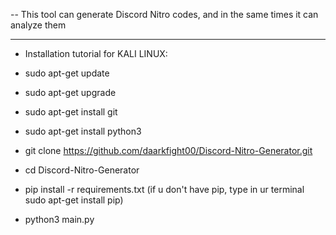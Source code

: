 -- This tool can generate Discord Nitro codes, and in the same times it can analyze them

---

- Installation tutorial for KALI LINUX:

- sudo apt-get update

- sudo apt-get upgrade

- sudo apt-get install git

- sudo apt-get install python3

- git clone https://github.com/daarkfight00/Discord-Nitro-Generator.git

- cd Discord-Nitro-Generator

- pip install -r requirements.txt (if u don't have pip, type in ur terminal sudo apt-get install pip)

- python3 main.py
